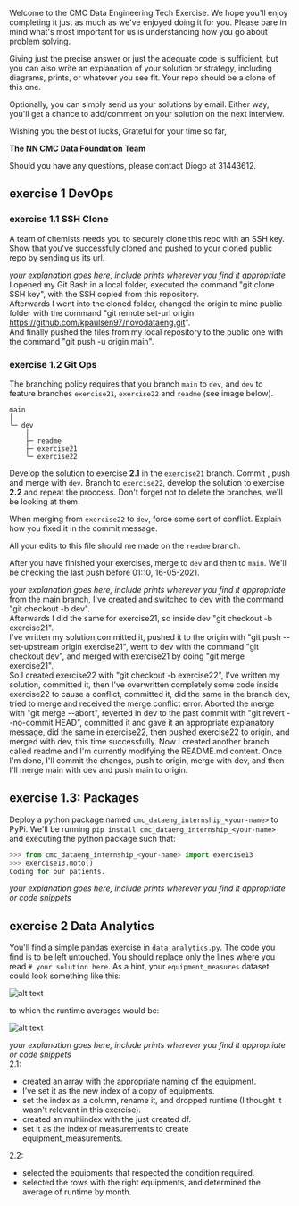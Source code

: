 Welcome to the CMC Data Engineering Tech Exercise. We hope you'll enjoy completing it just as much as we've enjoyed doing it for you. Please bare in mind what's most important for us is understanding how you go about problem solving.

Giving just the precise answer or just the adequate code is sufficient, but you can also write an explanation of your solution or strategy, including diagrams, prints, or whatever you see fit. Your repo should be a clone of this one.

Optionally, you can simply send us your solutions by email. Either way, you'll get a chance to add/comment on your solution on the next interview.


Wishing you the best of lucks,
Grateful for your time so far,

**The NN CMC Data Foundation Team**


Should you have any questions, please contact Diogo at 31443612.

## exercise 1 DevOps
### exercise 1.1 SSH Clone

A team of chemists needs you to securely clone this repo with an SSH key. Show that you've successfuly cloned and pushed to your cloned public repo by sending us its url. 

*your explanation goes here, include prints wherever you find it appropriate*<br>
I opened my Git Bash in a local folder, executed the command "git clone SSH key", with the SSH copied from this repository. <br>
Afterwards I went into the cloned folder, changed the origin to mine public folder with the command "git remote set-url origin https://github.com/kpaulsen97/novodataeng.git". <br>
And finally pushed the files from my local repository to the public one with the command "git push -u origin main".


### exercise 1.2 Git Ops

The branching policy requires that you branch ``main`` to `dev`, and `dev` to feature branches `exercise21`, `exercise22` and `readme` (see image below).

```
main
│
╰─ dev
    │
    ├─ readme
    ├─ exercise21
    ╰─ exercise22
```

Develop the solution to exercise **2.1** in the ``exercise21`` branch. Commit , push and merge with `dev`. Branch to `exercise22`, develop the solution to exercise **2.2** and repeat the proccess. Don't forget not to delete the branches, we'll be looking at them.

When merging from `exercise22` to `dev`, force some sort of conflict. Explain how you fixed it in the commit message. 

All your edits to this file should me made on the `readme` branch.

After you have finished your exercises, merge to `dev` and then to `main`. We'll be checking the last push before 01:10, 16-05-2021.

*your explanation goes here, include prints wherever you find it appropriate*<br>
from the main branch, I've created and switched to dev with the command "git checkout -b dev".<br>
Afterwards I did the same for exercise21, so inside dev "git checkout -b exercise21".<br>
I've written my solution,committed it, pushed it to the origin with "git push --set-upstream origin exercise21", went to dev with the command "git checkout dev", and merged with exercise21 by doing "git merge exercise21". <br>
So I created exercise22 with "git checkout -b exercise22", I've written my solution, committed it, then I've overwritten completely some code inside exercise22 to cause a conflict, committed it, did the same in the branch dev, tried to merge and received the merge conflict error. 
Aborted the merge with "git merge --abort", reverted in dev to the past commit with "git revert --no-commit HEAD", committed it and gave it an appropriate explanatory message, did the same in exercise22, then pushed exercise22 to origin, and merged with dev, this time successfully.
Now I created another branch called readme and I'm currently modifying the README.md content. Once I'm done, I'll commit the changes, push to origin, merge with dev, and then I'll merge main with dev and push main to origin.


## exercise 1.3: Packages

Deploy a python package named `cmc_dataeng_internship_<your-name>` to PyPi. We'll be running `pip install cmc_dataeng_internship_<your-name>` and executing the python package such that:

```python
>>> from cmc_dataeng_internship_<your-name> import exercise13
>>> exercise13.moto()
Coding for our patients.
```

*your explanation goes here, include prints wherever you find it appropriate or code snippets*

## exercise 2 Data Analytics
 You'll find a simple pandas exercise in `data_analytics.py`. The code you find is to be left untouched. You should replace only the lines where you read `# your solution here`. As a hint, your `equipment_measures` dataset could look something like this:

 ![alt text](public/equipment_measurements.png)
 
 to which the runtime averages would be:
 
 ![alt text](public/runtime_average.png)

 *your explanation goes here, include prints wherever you find it appropriate or code snippets*
 <br>
 2.1: <br>
 - created an array with the appropriate naming of the equipment. <br>
 - I've set it as the new index of a copy of equipments. <br>
 - set the index as a column, rename it, and dropped runtime (I thought it wasn't relevant in this exercise). <br>
 - created an multiindex with the just created df. <br>
 - set it as the index of measurements to create equipment_measurements. <br>

 2.2: <br>
 - selected the equipments that respected the condition required. <br>
 - selected the rows with the right equipments, and determined the average of runtime by month. 

